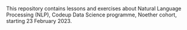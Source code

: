 This repository contains lessons and exercises about Natural Language Processing (NLP), Codeup Data Science programme, Noether cohort, starting 23 February 2023.